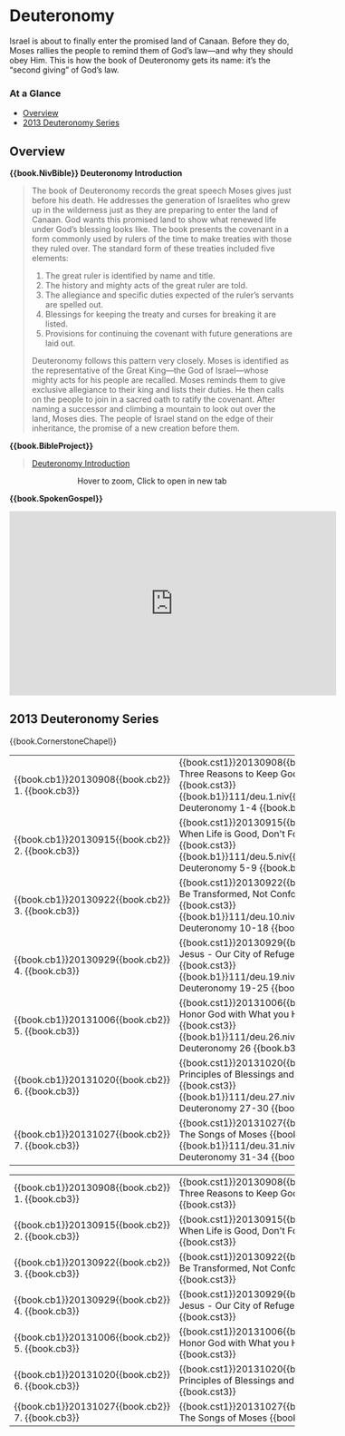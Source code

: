 # Deuteronomy

<script type="text/javascript" src="utils.js"></script>

Israel is about to finally enter the promised land of Canaan. Before
they do, Moses rallies the people to remind them of God’s law—and why
they should obey Him. This is how the book of Deuteronomy gets its
name: it’s the “second giving” of God’s law.


### At a Glance

- [Overview](#overview)
- [2013 Deuteronomy Series](#2013-deuteronomy-series)


## Overview

**{{book.NivBible}} Deuteronomy Introduction**

> The book of Deuteronomy records the great speech Moses gives just
> before his death. He addresses the generation of Israelites who grew
> up in the wilderness just as they are preparing to enter the land of
> Canaan. God wants this promised land to show what renewed life under
> God’s blessing looks like. The book presents the covenant in a form
> commonly used by rulers of the time to make treaties with those they
> ruled over. The standard form of these treaties included five
> elements:
> 
> 1. The great ruler is identified by name and title.
> 1. The history and mighty acts of the great ruler are told.
> 1. The allegiance and specific duties expected of the ruler’s servants are spelled out.
> 1. Blessings for keeping the treaty and curses for breaking it are listed.
> 1. Provisions for continuing the covenant with future generations are laid out.
> 
> Deuteronomy follows this pattern very closely. Moses is identified as
> the representative of the Great King—the God of Israel—whose mighty
> acts for his people are recalled. Moses reminds them to give exclusive
> allegiance to their king and lists their duties. He then calls on the
> people to join in a sacred oath to ratify the covenant. After naming a
> successor and climbing a mountain to look out over the land, Moses
> dies. The people of Israel stand on the edge of their inheritance, the
> promise of a new creation before them.


**{{book.BibleProject}}**

> [Deuteronomy Introduction](https://bibleproject.com/explore/video/deuteronomy/)

<center>
  <figure>
    <div id="Deuteronomy_BP"></div>
    <figcaption>Hover to zoom, Click to open in new tab</figcaption>
  </figure>
</center>
<script>
  addZoomableImage('Deuteronomy_BP', 'Deuteronomy_BP.png', 75);
</script>


**{{book.SpokenGospel}}**

<p align="center">
  <iframe name="SpokenGospelDeuteronomyVideo"
          id="SpokenGospelDeuteronomyVideo"
          width="577"
          height="325"
          src="https://www.youtube.com/embed/DfHlvrAKMoU"
          frameborder="0"
          allow="accelerometer; autoplay; encrypted-media; gyroscope; picture-in-picture"
          allowfullscreen></iframe>
</p>



## 2013 Deuteronomy Series

{{book.CornerstoneChapel}}

<!-- MASTER: vertical layout for "cell phone" responsive show/hide -->
<div class="phone">
<table>

<tr><td> {{book.cb1}}20130908{{book.cb2}} 1. {{book.cb3}} </td><td> {{book.cst1}}20130908{{book.cst2}} Three Reasons to Keep God's Word     {{book.cst3}} <br/> {{book.b1}}111/deu.1.niv{{book.b2}}  Deuteronomy 1-4   {{book.b3}} </td><td> 09/08/2013 <br/> {{book.csg1}}20130908.pdf{{book.csg2}} </td>
<tr><td> {{book.cb1}}20130915{{book.cb2}} 2. {{book.cb3}} </td><td> {{book.cst1}}20130915{{book.cst2}} When Life is Good, Don't Forget God  {{book.cst3}} <br/> {{book.b1}}111/deu.5.niv{{book.b2}}  Deuteronomy 5-9   {{book.b3}} </td><td> 09/15/2013 <br/> {{book.csg1}}20130915.pdf{{book.csg2}} </td>
<tr><td> {{book.cb1}}20130922{{book.cb2}} 3. {{book.cb3}} </td><td> {{book.cst1}}20130922{{book.cst2}} Be Transformed, Not Conformed        {{book.cst3}} <br/> {{book.b1}}111/deu.10.niv{{book.b2}} Deuteronomy 10-18 {{book.b3}} </td><td> 09/22/2013 <br/> {{book.csg1}}20130922.pdf{{book.csg2}} </td>
<tr><td> {{book.cb1}}20130929{{book.cb2}} 4. {{book.cb3}} </td><td> {{book.cst1}}20130929{{book.cst2}} Jesus - Our City of Refuge           {{book.cst3}} <br/> {{book.b1}}111/deu.19.niv{{book.b2}} Deuteronomy 19-25 {{book.b3}} </td><td> 09/29/2013 <br/> {{book.csg1}}20130929.pdf{{book.csg2}} </td>
<tr><td> {{book.cb1}}20131006{{book.cb2}} 5. {{book.cb3}} </td><td> {{book.cst1}}20131006{{book.cst2}} Honor God with What you Have         {{book.cst3}} <br/> {{book.b1}}111/deu.26.niv{{book.b2}} Deuteronomy 26    {{book.b3}} </td><td> 10/06/2013 <br/> {{book.csg1}}20131006.pdf{{book.csg2}} </td>
<tr><td> {{book.cb1}}20131020{{book.cb2}} 6. {{book.cb3}} </td><td> {{book.cst1}}20131020{{book.cst2}} Principles of Blessings and Curses   {{book.cst3}} <br/> {{book.b1}}111/deu.27.niv{{book.b2}} Deuteronomy 27-30 {{book.b3}} </td><td> 10/20/2013 <br/> {{book.csg1}}20131020.pdf{{book.csg2}} </td>
<tr><td> {{book.cb1}}20131027{{book.cb2}} 7. {{book.cb3}} </td><td> {{book.cst1}}20131027{{book.cst2}} The Songs of Moses                   {{book.cst3}} <br/> {{book.b1}}111/deu.31.niv{{book.b2}} Deuteronomy 31-34 {{book.b3}} </td><td> 10/27/2013 <br/> {{book.csg1}}20131027.pdf{{book.csg2}} </td>

</table>
</div>

<!-- COPY: horizontal layout for "desktop/tablet" responsive show/hide (simply add 2 columns to header and replace TWO FROM <br/> TO </td><td> -->
<div class="desktop">
<table>

<tr><td> {{book.cb1}}20130908{{book.cb2}} 1. {{book.cb3}} </td><td> {{book.cst1}}20130908{{book.cst2}} Three Reasons to Keep God's Word     {{book.cst3}} </td><td> {{book.b1}}111/deu.1.niv{{book.b2}}  Deuteronomy 1-4   {{book.b3}} </td><td> 09/08/2013 </td><td> {{book.csg1}}20130908.pdf{{book.csg2}} </td>
<tr><td> {{book.cb1}}20130915{{book.cb2}} 2. {{book.cb3}} </td><td> {{book.cst1}}20130915{{book.cst2}} When Life is Good, Don't Forget God  {{book.cst3}} </td><td> {{book.b1}}111/deu.5.niv{{book.b2}}  Deuteronomy 5-9   {{book.b3}} </td><td> 09/15/2013 </td><td> {{book.csg1}}20130915.pdf{{book.csg2}} </td>
<tr><td> {{book.cb1}}20130922{{book.cb2}} 3. {{book.cb3}} </td><td> {{book.cst1}}20130922{{book.cst2}} Be Transformed, Not Conformed        {{book.cst3}} </td><td> {{book.b1}}111/deu.10.niv{{book.b2}} Deuteronomy 10-18 {{book.b3}} </td><td> 09/22/2013 </td><td> {{book.csg1}}20130922.pdf{{book.csg2}} </td>
<tr><td> {{book.cb1}}20130929{{book.cb2}} 4. {{book.cb3}} </td><td> {{book.cst1}}20130929{{book.cst2}} Jesus - Our City of Refuge           {{book.cst3}} </td><td> {{book.b1}}111/deu.19.niv{{book.b2}} Deuteronomy 19-25 {{book.b3}} </td><td> 09/29/2013 </td><td> {{book.csg1}}20130929.pdf{{book.csg2}} </td>
<tr><td> {{book.cb1}}20131006{{book.cb2}} 5. {{book.cb3}} </td><td> {{book.cst1}}20131006{{book.cst2}} Honor God with What you Have         {{book.cst3}} </td><td> {{book.b1}}111/deu.26.niv{{book.b2}} Deuteronomy 26    {{book.b3}} </td><td> 10/06/2013 </td><td> {{book.csg1}}20131006.pdf{{book.csg2}} </td>
<tr><td> {{book.cb1}}20131020{{book.cb2}} 6. {{book.cb3}} </td><td> {{book.cst1}}20131020{{book.cst2}} Principles of Blessings and Curses   {{book.cst3}} </td><td> {{book.b1}}111/deu.27.niv{{book.b2}} Deuteronomy 27-30 {{book.b3}} </td><td> 10/20/2013 </td><td> {{book.csg1}}20131020.pdf{{book.csg2}} </td>
<tr><td> {{book.cb1}}20131027{{book.cb2}} 7. {{book.cb3}} </td><td> {{book.cst1}}20131027{{book.cst2}} The Songs of Moses                   {{book.cst3}} </td><td> {{book.b1}}111/deu.31.niv{{book.b2}} Deuteronomy 31-34 {{book.b3}} </td><td> 10/27/2013 </td><td> {{book.csg1}}20131027.pdf{{book.csg2}} </td>

</table>
</div>



<script>
  pageSetup();
</script>
